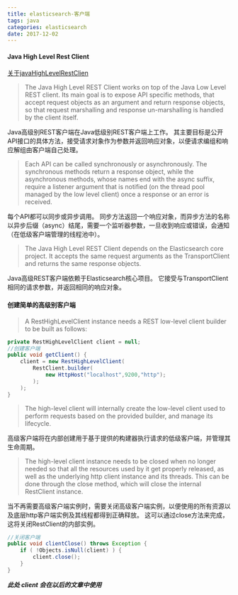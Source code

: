 ```yaml
---
title: elasticsearch-客户端
tags: java 
categories: elasticsearch
date: 2017-12-02
---
```




#### Java High Level Rest Client

[关于javaHighLevelRestClien](https://www.elastic.co/guide/en/elasticsearch/client/java-rest/current/java-rest-high.html)
> The Java High Level REST Client works on top of the Java Low Level REST client. Its main goal is to expose API specific methods, that accept request objects as an argument and return response objects, so that request marshalling and response un-marshalling is handled by the client itself.

Java高级别REST客户端在Java低级别REST客户端上工作。 其主要目标是公开API接口的具体方法，接受请求对象作为参数并返回响应对象，以便请求编组和响应解组由客户端自己处理。


> Each API can be called synchronously or asynchronously. The synchronous methods return a response object, while the asynchronous methods, whose names end with the async suffix, require a listener argument that is notified (on the thread pool managed by the low level client) once a response or an error is received.

每个API都可以同步或异步调用。 同步方法返回一个响应对象，而异步方法的名称以异步后缀（async）结尾，需要一个监听器参数，一旦收到响应或错误，会通知（在低级客户端管理的线程池中）。

> The Java High Level REST Client depends on the Elasticsearch core project. It accepts the same request arguments as the TransportClient and returns the same response objects.

Java高级REST客户端依赖于Elasticsearch核心项目。 它接受与TransportClient相同的请求参数，并返回相同的响应对象。

#### 创建简单的高级别客户端

> A RestHighLevelClient instance needs a REST low-level client builder to be built as follows:

```java
private RestHighLevelClient client = null;
//创建客户端
public void getClient() {
    client = new RestHighLevelClient(
        RestClient.builder(
            new HttpHost("localhost",9200,"http");
        );
    );
}
```
> The high-level client will internally create the low-level client used to perform requests based on the provided builder, and manage its lifecycle.

高级客户端将在内部创建用于基于提供的构建器执行请求的低级客户端，并管理其生命周期。

> The high-level client instance needs to be closed when no longer needed so that all the resources used by it get properly released, as well as the underlying http client instance and its threads. This can be done through the close method, which will close the internal RestClient instance.

当不再需要高级客户端实例时，需要关闭高级客户端实例，以便使用的所有资源以及底层http客户端实例及其线程都得到正确释放。 这可以通过close方法来完成，这将关闭RestClient的内部实例。

```java
//关闭客户端
public void clientClose() throws Exception {
    if ( !Objects.isNull(client) ) {
        client.close();
    }
}
```

***此处 client 会在以后的文章中使用***


